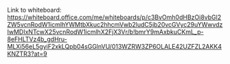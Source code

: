 Link to whiteboard:
https://whiteboard.office.com/me/whiteboards/p/c3BvOmh0dHBzOi8vbGl2ZW5vcnRodW1icmlhYWMtbXkuc2hhcmVwb2ludC5jb20vcGVyc29uYWwvdzIwMDIxNTcwX25vcnRodW1icmlhX2FjX3Vr/b!bmrY9mAxbkuCKmL_p-8eFHLTVz4b_gdHru-MLXi56eL5gyiF2xkLQpb04sGGlnVU/013WZRW3ZP6OLALE42UZFZL2AKK4KNZTR3?at=9
